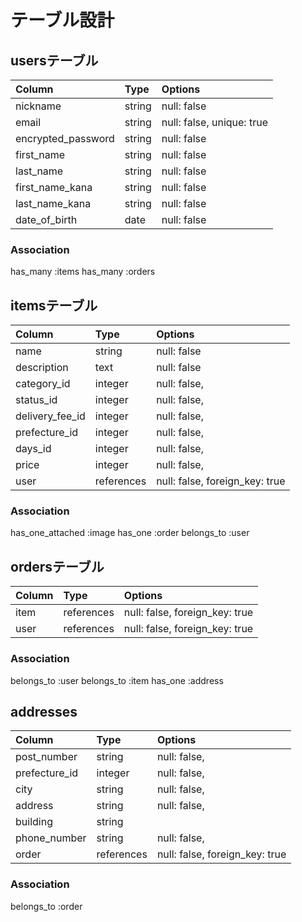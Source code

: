 # テーブル設計

## usersテーブル
| Column             | Type       | Options                        |
|:---                |:---        |:---                            |
|nickname            |string      |null: false                     |
|email               |string      |null: false, unique: true       |
|encrypted_password  |string      |null: false                     |
|first_name          |string      |null: false                     |
|last_name           |string      |null: false                     |
|first_name_kana     |string      |null: false                     |
|last_name_kana      |string      |null: false                     |
|date_of_birth       |date        |null: false                     |

### Association
has_many :items
has_many :orders

## itemsテーブル
| Column             | Type       | Options                        |
|:---                |:---        |:---                            |
|name                |string      |null: false                     |
|description         |text        |null: false                     |
|category_id         |integer     |null: false,                    |
|status_id           |integer     |null: false,                    |
|delivery_fee_id     |integer     |null: false,                    |
|prefecture_id       |integer     |null: false,                    |
|days_id             |integer     |null: false,                    |
|price               |integer     |null: false,                    |
|user                |references  |null: false, foreign_key: true  |

### Association
has_one_attached :image
has_one :order
belongs_to :user

## ordersテーブル
| Column             | Type       | Options                        |
|:---                |:---        |:---                            |
|item                |references  |null: false, foreign_key: true  |
|user                |references  |null: false, foreign_key: true  |

### Association
belongs_to :user
belongs_to :item
has_one :address

## addresses
| Column             | Type       | Options                        |
|:---                |:---        |:---                            |
|post_number         |string      |null: false,                    |
|prefecture_id       |integer     |null: false,                    |
|city                |string      |null: false,                    |
|address             |string      |null: false,                    |
|building            |string      |                                |
|phone_number        |string      |null: false,                    |
|order               |references  |null: false, foreign_key: true  |

### Association
belongs_to :order
